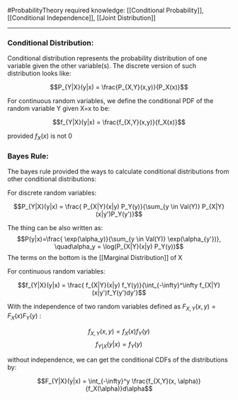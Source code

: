#ProbabilityTheory 
required knowledge:
[[Conditional Probability]],
[[Conditional Independence]], 
[[Joint Distribution]]

----
### Conditional Distribution:

Conditional distribution represents the probability distribution of one variable given the other variable(s). The discrete version of such distribution looks like:

$$P_{Y|X}(y|x) = \frac{P_{X,Y}(x,y)}{P_X(x)}$$

For continuous random variables, we define the conditional PDF of the random variable Y given X=x to be:

$$f_{Y|X}(y|x) = \frac{f_{X,Y}(x,y)}{f_X(x)}$$

provided $f_X(x)$ is not 0

### Bayes Rule:

The bayes rule provided the ways to calculate conditional distributions from other conditional distributions:

For discrete random variables:

$$P_{Y|X}(y|x) = \frac{ P_{X|Y}(x|y) P_Y(y)}{\sum_{y \in Val(Y)} P_{X|Y}(x|y')P_Y(y')}$$

The thing can be also written as:
$$P(y|x)=\frac{ \exp(\alpha_y)}{\sum_{y \in Val(Y)} \exp(\alpha_{y'})}, \quad\alpha_y = \log(P_{X|Y}(x|y) P_Y(y))$$
The terms on the bottom is the [[Marginal Distribution]] of X

For continuous random variables:

$$f_{Y|X}(y|x) = \frac{ f_{X|Y}(x|y) f_Y(y)}{\int_{-\infty}^\infty f_{X|Y}(x|y')f_Y(y')dy'}$$

With the independence of two random variables defined as $F_{X,Y}(x,y) = F_X(x)F_Y(y)$ :

$$f_{X,Y}(x,y) = f_X(x)f_Y(y)$$
$$f_{Y|X}(y|x) = f_Y(y)$$

without independence, we can get the conditional CDFs of the distributions by:

$$F_{Y|X}(y|x) = \int_{-\infty}^y \frac{f_{X,Y}(x, \alpha)}{f_X(\alpha)}d\alpha$$
